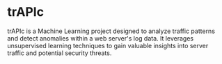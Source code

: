 # trAPIc
trAPIc is a Machine Learning project designed to analyze traffic patterns and detect anomalies within a web server's log data. It leverages unsupervised learning techniques to gain valuable insights into server traffic and potential security threats.
